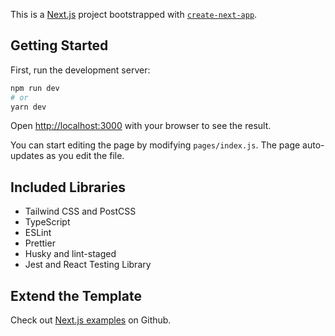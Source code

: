This is a [Next.js](https://nextjs.org/) project bootstrapped with [`create-next-app`](https://github.com/vercel/next.js/tree/canary/packages/create-next-app).

## Getting Started

First, run the development server:

```bash
npm run dev
# or
yarn dev
```

Open [http://localhost:3000](http://localhost:3000) with your browser to see the result.

You can start editing the page by modifying `pages/index.js`. The page auto-updates as you edit the file.

## Included Libraries

- Tailwind CSS and PostCSS
- TypeScript
- ESLint
- Prettier
- Husky and lint-staged
- Jest and React Testing Library

## Extend the Template

Check out [Next.js examples](https://github.com/vercel/next.js/tree/canary/examples) on Github.

